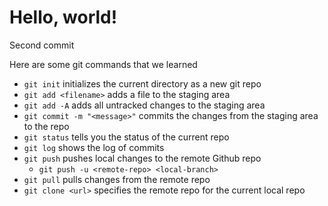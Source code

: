 # Hello, world!

Second commit

Here are some git commands that we learned
- `git init` initializes the current directory as a new git repo
- `git add <filename>` adds a file to the staging area
- `git add -A` adds all untracked changes to the staging area
- `git commit -m "<message>"` commits the changes from the staging area to the repo
- `git status` tells you the status of the current repo
- `git log` shows the log of commits
- `git push` pushes local changes to the remote Github repo
  - `git push -u <remote-repo> <local-branch>`
- `git pull` pulls changes from the remote repo
- `git clone <url>` specifies the remote repo for the current local repo
